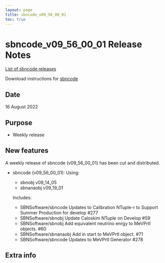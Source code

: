 ```yaml
---
layout: page
title: sbncode_v09_56_00_01
toc: true
---
```


sbncode_v09_56_00_01 Release Notes
=======================================================================================

[List of sbncode releases](https://sbnsoftware.github.io/AnalysisInfrastructure/ReleaseManagement/Releases/List_of_SBN_code_releases)

Download instructions for [sbncode]()

Date
---------------------------------------------------
16 August 2022

Purpose
---------------------------------------------------
* Weekly release

New features
---------------------------------------------------
A weekly release of sbncode (v09_56_00_01)  has been cut and distributed.

* sbncode (v09_56_00_01):
  Using:
  * sbnobj              v09_14_05
  * sbnanaobj           v09_19_01

  Includes:
  * SBNSoftware/sbncode Updates to Calibration NTuple-r to Support Summer Production for develop #277
  * SBNSoftware/sbnobj Update Caloskim NTuple on Develop #59
  * SBNSoftware/sbnobj Add equivalent neutrino enrgy to MeVPrtl objects. #60 
  * SBNSoftware/sbnanaobj Add in start to MeVPrtl object. #71
  * SBNSoftware/sbncode Updates to MeVPrtl Generator #278


Extra info
---------------------------------------------------
